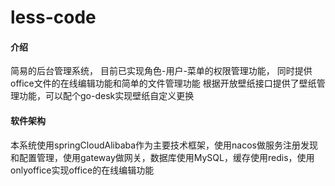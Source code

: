 # less-code

#### 介绍
简易的后台管理系统，
目前已实现角色-用户-菜单的权限管理功能，
同时提供office文件的在线编辑功能和简单的文件管理功能
根据开放壁纸接口提供了壁纸管理功能，可以配个go-desk实现壁纸自定义更换

#### 软件架构
本系统使用springCloudAlibaba作为主要技术框架，使用nacos做服务注册发现和配置管理，使用gateway做网关，数据库使用MySQL，缓存使用redis，使用onlyoffice实现office的在线编辑功能



